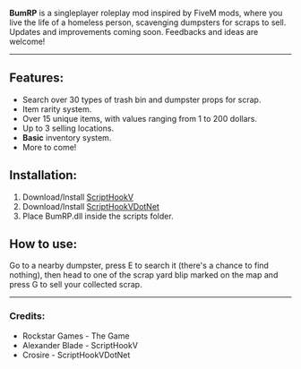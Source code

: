 **BumRP** is a singleplayer roleplay mod inspired by FiveM mods, where you live the life of a homeless person, scavenging dumpsters for scraps to sell. Updates and improvements coming soon. Feedbacks and ideas are welcome!

---

## Features:

- Search over 30 types of trash bin and dumpster props for scrap.
- Item rarity system.
- Over 15 unique items, with values ranging from 1 to 200 dollars.
- Up to 3 selling locations.
- **Basic** inventory system.
- More to come!

## Installation:

1. Download/Install [ScriptHookV](http://www.dev-c.com/gtav/scripthookv/)
2. Download/Install [ScriptHookVDotNet](https://www.gta5-mods.com/tools/scripthookv-net/)
3. Place BumRP.dll inside the scripts folder.

## How to use:
Go to a nearby dumpster, press E to search it (there's a chance to find nothing), then head to one of the scrap yard blip marked on the map and press G to sell your collected scrap.

---

### Credits:

- Rockstar Games - The Game
- Alexander Blade - ScriptHookV
- Crosire - ScriptHookVDotNet

